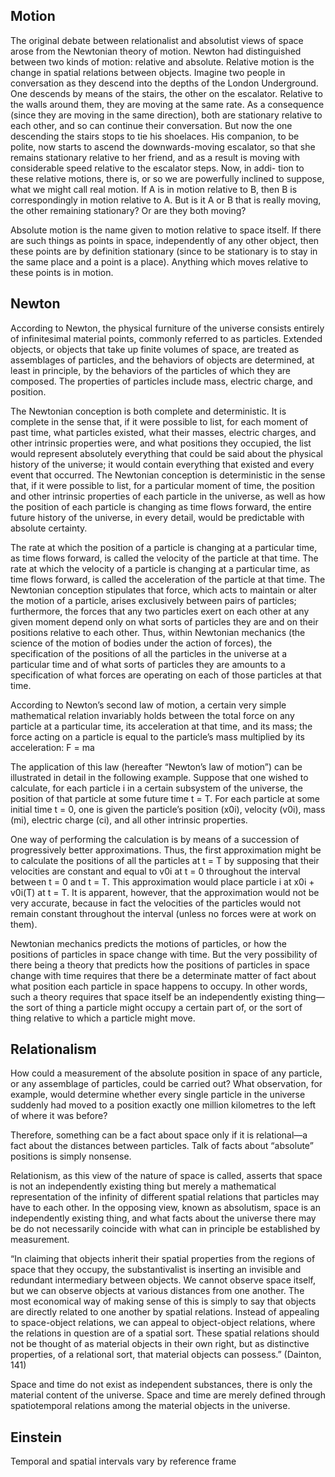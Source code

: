 ## Motion 
The original debate between relationalist and absolutist views of space arose from the Newtonian theory of motion. Newton had distinguished between two kinds of motion: relative and absolute. Relative motion is the change in spatial relations between objects. Imagine two people in conversation as they descend into the depths of the London Underground. One descends by means of the stairs, the other on the escalator. Relative to the walls around them, they are moving at the same rate. As a consequence (since they are moving in the same direction), both are stationary relative to each other, and so can continue their conversation. But now the one descending the stairs stops to tie his shoelaces. His companion, to be polite, now starts to ascend the downwards-moving escalator, so that she remains stationary relative to her friend, and as a result is moving with considerable speed relative to the escalator steps. Now, in addi- tion to these relative motions, there is, or so we are powerfully inclined to suppose, what we might call real motion. If A is in motion relative to B, then B is correspondingly in motion relative to A. But is it A or B that is really moving, the other remaining stationary? Or are they both moving? 

Absolute motion is the name given to motion relative to space itself. If there are such things as points in space, independently of any other object, then these points are by definition stationary (since to be stationary is to stay in the same place and a point is a place). Anything which moves relative to these points is in motion. 


## Newton

According to Newton, the physical furniture of the universe consists entirely of infinitesimal material points, commonly referred to as particles. Extended objects, or objects that take up finite volumes of space, are treated as assemblages of particles, and the behaviors of objects are determined, at least in principle, by the behaviors of the particles of which they are composed. The properties of particles include mass, electric charge, and position.
The Newtonian conception is both complete and deterministic. It is complete in the sense that, if it were possible to list, for each moment of past time, what particles existed, what their masses, electric charges, and other intrinsic properties were, and what positions they occupied, the list would represent absolutely everything that could be said about the physical history of the universe; it would contain everything that existed and every event that occurred. The Newtonian conception is deterministic in the sense that, if it were possible to list, for a particular moment of time, the position and other intrinsic properties of each particle in the universe, as well as how the position of each particle is changing as time flows forward, the entire future history of the universe, in every detail, would be predictable with absolute certainty.
The rate at which the position of a particle is changing at a particular time, as time flows forward, is called the velocity of the particle at that time. The rate at which the velocity of a particle is changing at a particular time, as time flows forward, is called the acceleration of the particle at that time. The Newtonian conception stipulates that force, which acts to maintain or alter the motion of a particle, arises exclusively between pairs of particles; furthermore, the forces that any two particles exert on each other at any given moment depend only on what sorts of particles they are and on their positions relative to each other. Thus, within Newtonian mechanics (the science of the motion of bodies under the action of forces), the specification of the positions of all the particles in the universe at a particular time and of what sorts of particles they are amounts to a specification of what forces are operating on each of those particles at that time.
According to Newton’s second law of motion, a certain very simple mathematical relation invariably holds between the total force on any particle at a particular time, its acceleration at that time, and its mass; the force acting on a particle is equal to the particle’s mass multiplied by its acceleration: F = ma

The application of this law (hereafter “Newton’s law of motion”) can be illustrated in detail in the following example. Suppose that one wished to calculate, for each particle i in a certain subsystem of the universe, the position of that particle at some future time t = T. For each particle at some initial time t = 0, one is given the particle’s position (x0i), velocity (v0i), mass (mi), electric charge (ci), and all other intrinsic properties.

One way of performing the calculation is by means of a succession of progressively better approximations. Thus, the first approximation might be to calculate the positions of all the particles at t = T by supposing that their velocities are constant and equal to v0i at t = 0 throughout the interval between t = 0 and t = T. This approximation would place particle i at x0i + v0i(T) at t = T. It is apparent, however, that the approximation would not be very accurate, because in fact the velocities of the particles would not remain constant throughout the interval (unless no forces were at work on them).

Newtonian mechanics predicts the motions of particles, or how the positions of particles in space change with time. But the very possibility of there being a theory that predicts how the positions of particles in space change with time requires that there be a determinate matter of fact about what position each particle in space happens to occupy. In other words, such a theory requires that space itself be an independently existing thing—the sort of thing a particle might occupy a certain part of, or the sort of thing relative to which a particle might move.
## Relationalism 


How could a measurement of the absolute position in space of any particle, or any assemblage of particles, could be carried out? What observation, for example, would determine whether every single particle in the universe suddenly had moved to a position exactly one million kilometres to the left of where it was before? 

Therefore, something can be a fact about space only if it is relational—a fact about the distances between particles. Talk of facts about “absolute” positions is simply nonsense.

Relationism, as this view of the nature of space is called, asserts that space is not an independently existing thing but merely a mathematical representation of the infinity of different spatial relations that particles may have to each other. In the opposing view, known as absolutism, space is an independently existing thing, and what facts about the universe there may be do not necessarily coincide with what can in principle be established by measurement.

“In claiming that objects inherit their spatial properties from the regions of space that they occupy, the substantivalist is inserting an invisible and redundant intermediary between objects. We cannot observe space itself, but we can observe objects at various distances from one another. The most economical way of making sense of this is simply to say that objects are directly related to one another by spatial relations. Instead of appealing to space-object relations, we can appeal to object-object relations, where the relations in question are of a spatial sort. These spatial relations should not be thought of as material objects in their own right, but as distinctive properties, of a relational sort, that material objects can possess.” (Dainton, 141)

Space and time do not exist as independent substances, there is only the material content of the universe. Space and time are merely defined through spatiotemporal relations among the material objects in the universe.
## Einstein 

Temporal and spatial intervals vary by reference frame
